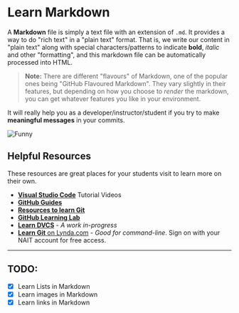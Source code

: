 # Learn Markdown

A **Markdown** file is simply a text file with an extension of `.md`. It provides a way to do "rich text" in a "plain text" format. That is, we write our content in "plain text" along with special characters/patterns to indicate **bold**, *italic* and other "formatting", and this markdown file can be automatically processed into HTML.

> **Note:** There are different "flavours" of Markdown, one of the popular ones being "GitHub Flavoured Markdown". They vary slightly in their features, but depending on how you choose to *render* the markdown, you can get whatever features you like in your environment.

It will really help you as a developer/instructor/student if you try to make **meaningful messages** in your commits.

![Funny](https://imgs.xkcd.com/comics/git_commit.png)

## Helpful Resources

These resources are great places for your students visit to learn more on their own.

- [**Visual Studio Code**](https://code.visualstudio.com/docs/introvideos/overview) Tutorial Videos
- [**GitHub Guides**](https://guides.github.com/)
- [**Resources to learn Git**](http://try.github.io/)
- [**GitHub Learning Lab**](https://lab.github.com/)
- [**Learn DVCS**](https://learndvcs.github.io/) - *A work in-progress*
- [**Learn Git** on Lynda.com](https://www.linkedin.com/learning/github-for-web-designers/welcome?u=2109516) - *Good for command-line*. Sign on with your NAIT account for free access.

----

## TODO:

- [x] Learn Lists in Markdown
- [x] Learn images in Markdown
- [x] Learn links in Markdown
